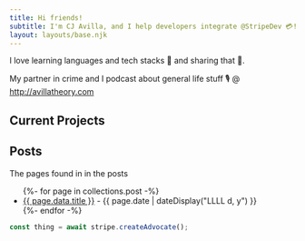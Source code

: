 ```yaml
---
title: Hi friends!
subtitle: I'm CJ Avilla, and I help developers integrate @StripeDev 💳!
layout: layouts/base.njk
---
```


I love learning languages and tech stacks 🥞 and sharing that 🎥.

My partner in crime and I podcast about general life stuff  🎙 @ http://avillatheory.com

## Current Projects

## Posts

The pages found in in the posts

<ul class="listing">
{%- for page in collections.post -%}
  <li>
    <a href="{{ page.url }}">{{ page.data.title }}</a> -
    <time datetime="{{ page.date }}">{{ page.date | dateDisplay("LLLL d, y") }}</time>
  </li>
{%- endfor -%}
</ul>


```js
const thing = await stripe.createAdvocate();
```
